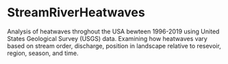 # StreamRiverHeatwaves

Analysis of heatwaves throghout the USA bewteen 1996-2019 using United States Geological Survey (USGS) data. Examining how heatwaves vary based on stream order, discharge, position in landscape relative to resevoir, region, season, and time.
